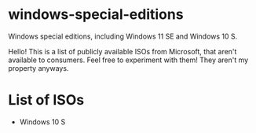 # windows-special-editions
Windows special editions, including Windows 11 SE and Windows 10 S.


Hello! This is a list of publicly available ISOs from Microsoft, that aren't available to consumers.
Feel free to experiment with them! They aren't my property anyways.

# List of ISOs

- Windows 10 S
